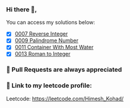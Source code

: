 ### Hi there 👋,

You can access my solutions below:

- [x] [0007 Reverse Integer](https://github.com/HimeshKohad/LeetCode-Problems/tree/main/7.%20Reverse%20Integer)
- [x] [0009 Palindrome Number](https://github.com/HimeshKohad/LeetCode-Problems/tree/main/9.%20Palindrome%20Number)
- [x] [0011 Container With Most Water](https://github.com/HimeshKohad/LeetCode-Problems/tree/main/11.%20Container%20With%20Most%20Water)
- [x] [0013 Roman to Integer](https://github.com/HimeshKohad/LeetCode-Problems/tree/main/13.%20Roman%20to%20Integer)

### :book: Pull Requests are always appreciated

### :link: Link to my leetcode profile:
Leetcode: https://leetcode.com/Himesh_Kohad/
